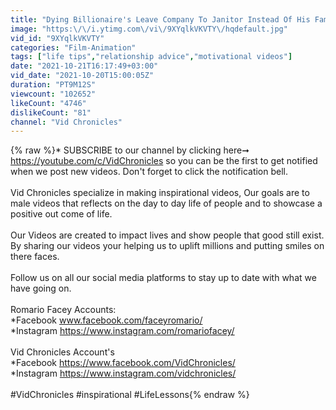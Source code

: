 ```yaml
---
title: "Dying Billionaire's Leave Company To Janitor Instead Of His Family. End Is Shocking."
image: "https:\/\/i.ytimg.com\/vi\/9XYqlkVKVTY\/hqdefault.jpg"
vid_id: "9XYqlkVKVTY"
categories: "Film-Animation"
tags: ["life tips","relationship advice","motivational videos"]
date: "2021-10-21T16:17:49+03:00"
vid_date: "2021-10-20T15:00:05Z"
duration: "PT9M12S"
viewcount: "102652"
likeCount: "4746"
dislikeCount: "81"
channel: "Vid Chronicles"
---
```

{% raw %}* SUBSCRIBE to our channel by clicking here➞ <a rel="nofollow" target="blank" href="https://youtube.com/c/VidChronicles">https://youtube.com/c/VidChronicles</a> so you can be the first to get notified when we post new videos. Don't forget to click the notification bell.<br /><br />Vid Chronicles specialize in making inspirational videos, Our goals are to male videos that reflects on the day to day life of people and to showcase a positive out come of life.<br /><br />Our Videos are created to impact lives and show people that good still exist. By sharing our videos your helping us to uplift millions and putting smiles on there faces. <br /><br />Follow us on all our social media platforms to stay up to date with what we have going on. <br /><br /> Romario Facey Accounts: <br />*Facebook www.facebook.com/faceyromario/<br />*Instagram  <a rel="nofollow" target="blank" href="https://www.instagram.com/romariofacey/">https://www.instagram.com/romariofacey/</a><br /><br />Vid Chronicles Account's <br />*Facebook <a rel="nofollow" target="blank" href="https://www.facebook.com/VidChronicles/">https://www.facebook.com/VidChronicles/</a><br />*Instagram <a rel="nofollow" target="blank" href="https://www.instagram.com/vidchronicles/">https://www.instagram.com/vidchronicles/</a><br />  <br />#VidChronicles #inspirational #LifeLessons{% endraw %}
